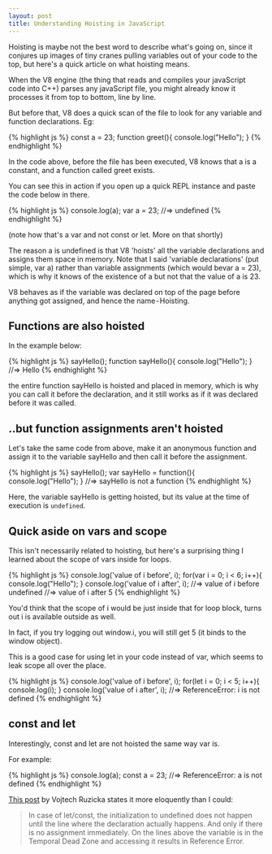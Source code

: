 ```yaml
---
layout: post
title: Understanding Hoisting in JavaScript
---
```


Hoisting is maybe not the best word to describe what's going on, since it conjures up images of tiny cranes pulling variables out of your code to the top, but here's a quick article on what hoisting means.

When the V8 engine (the thing that reads and compiles your javaScript code into C++) parses any javaScript file, you might already know it processes it from top to bottom, line by line.

But before that, V8 does a quick scan of the file to look for any variable and function declarations. Eg:

{% highlight js %}
const a = 23;
function greet(){
console.log("Hello");
}
{% endhighlight %}

In the code above, before the file has been executed, V8 knows that a is a constant, and a function called greet exists.

You can see this in action if you open up a quick REPL instance and paste the code below in there.

{% highlight js %}
console.log(a);
var a = 23;
//=> undefined
{% endhighlight %}

(note how that's a var and not const or let. More on that shortly)

The reason a is undefined is that V8 'hoists' all the variable declarations and assigns them space in memory. Note that I said 'variable declarations' (put simple, var a) rather than variable assignments (which would bevar a = 23), which is why it knows of the existence of a but not that the value of a is 23.

V8 behaves as if the variable was declared on top of the page before anything got assigned, and hence the name - Hoisting.

## Functions are also hoisted

In the example below:

{% highlight js %}
sayHello();
function sayHello(){
console.log("Hello");
}
//=> Hello
{% endhighlight %}

the entire function sayHello is hoisted and placed in memory, which is why you can call it before the declaration, and it still works as if it was declared before it was called.

## ..but function assignments aren't hoisted

Let's take the same code from above, make it an anonymous function and assign it to the variable sayHello and then call it before the assignment.

{% highlight js %}
sayHello();
var sayHello = function(){
console.log("Hello");
}
//=> sayHello is not a function
{% endhighlight %}

Here, the variable sayHello is getting hoisted, but its value at the time of execution is `undefined`.

## Quick aside on vars and scope

This isn't necessarily related to hoisting, but here's a surprising thing I learned about the scope of vars inside for loops.

{% highlight js %}
console.log('value of i before', i);
for(var i = 0; i < 6; i++){
console.log("Hello");
}
console.log('value of i after', i);
//=> value of i before undefined
//=> value of i after 5
{% endhighlight %}

You'd think that the scope of i would be just inside that for loop block, turns out i is available outside as well.

In fact, if you try logging out window.i, you will still get 5 (it binds to the window object).

This is a good case for using let in your code instead of var, which seems to leak scope all over the place.

{% highlight js %}
console.log('value of i before', i);
for(let i = 0; i < 5; i++){
console.log(i);
}
console.log('value of i after', i);
//=> ReferenceError: i is not defined
{% endhighlight %}

## const and let

Interestingly, const and let are not hoisted the same way var is.

For example:

{% highlight js %}
console.log(a);
const a = 23;
//=> ReferenceError: a is not defined
{% endhighlight %}

[This post](https://www.vojtechruzicka.com/javascript-hoisting-var-let-const-variables/) by Vojtech Ruzicka states it more eloquently than I could:

> In case of let/const, the initialization to undefined does not happen until the line where the declaration actually happens. And only if there is no assignment immediately. On the lines above the variable is in the Temporal Dead Zone and accessing it results in Reference Error.
